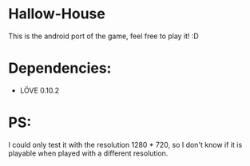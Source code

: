 # Hallow-House
This is the android port of the game, feel free to play it! :D

# Dependencies:
- LÖVE 0.10.2

# PS:
I could only test it with the resolution 1280 * 720, so I don't know if it is playable when played with a different resolution.
